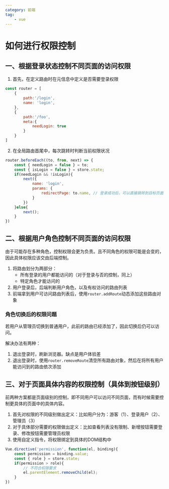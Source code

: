 ```yaml
---
category: 前端
tag:
    - vue
---
```


# 如何进行权限控制

## 一、根据登录状态控制不同页面的访问权限

1. 首先，在定义路由时在元信息中定义是否需要登录权限
```js
const router = [
    {
        path:'/login',
        name: 'login',
    },
    {
        path:'/foo',
        meta:{
            needLogin: true
        }
    }
]
```
2. 在全局路由首尾中，每次跳转时判断当前权限状况
```js
router.beforeEach((to, from, next) => {
    const { needLogin = false } = to;
    const { isLogin = false } = store.state;
    if(needLogin && !isLogin){
        next({
            name: 'login',
            params: {
                redirectPage: to.name, // 登录成功后，可以直接跳转到目标页面
            }
        })
    }else{
        next();
    }
})
```

## 二、根据用户角色控制不同页面的访问权限

由于可能存在多种角色，控制权限会更为负责。且不同角色的权限可能是会变的，因此具体权限应该交由后端控制。

1. 将路由划分为两部分：
   - 所有登录的用户都能访问的（对于登录与否的控制，同上）
   - 特定角色才能访问的
2. 用户登录后，后端判断用户角色，以及有权访问的路由列表
3. 前端拿到用户可访问路由列表后，使用`router.addRoute`动态添加这些路由对象

### 角色切换后的权限问题

若用户从管理员切换到普通用户，此前的路由已经添加了，因此切换后仍可以访问。

解决办法有两种：
1. 退出登录时，刷新浏览器。缺点是用户体验差
2. 退出登录时，使用`router.removeRoute`清空所有路由对象，然后在将所有用户能访问到的路由依次添加

## 三、对于页面具体内容的权限控制（具体到按钮级别）

前两种方案都是页面级别的控制，即不同用户可以访问不同页面，而有时候需要控制更具体的页面中的具体内容。

1. 首先对权限的不同级别做出定义：比如用户分为：游客（1）、登录用户（2）、管理员（3）
2. 对于具体部分需要的权限做出定义：比如查看列表没有限制、新增按钮需要登录、修改按钮需要管理员权限
3. 使用自定义指令，将权限绑定到具体的DOM结构中
```js
Vue.directive('permission', function(el, binding){
    const permission = binding.value;
    const { role } = store.state;
    if(permission > role){
        // 不符合权限要求
        el.parentElement.removeChild(el);
    }
})
```